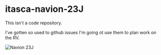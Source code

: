 # itasca-navion-23J

This isn't a code repository.

I've gotten so used to github issues I'm going ot use them to plan work on the RV.

![Navion 23J](https://cloud.githubusercontent.com/assets/548809/15580313/08733dce-231d-11e6-92be-051a978b7844.JPG)
